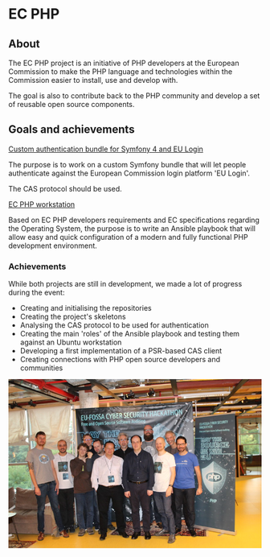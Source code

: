# EC PHP

## About

The EC PHP project is an initiative of PHP developers at the European Commission to make the PHP language and technologies within the Commission easier to install, use and develop with.

The goal is also to contribute back to the PHP community and develop a set of reusable open source components.

## Goals and achievements

[Custom authentication bundle for Symfony 4 and EU Login](https://github.com/eufossa/eu-hackathon-2019/issues/1)

The purpose is to work on a custom Symfony bundle that will let people authenticate against the European Commission login platform 'EU Login'.

The CAS protocol should be used.

[EC PHP workstation](https://github.com/eufossa/eu-hackathon-2019/issues/2)

Based on EC PHP developers requirements and EC specifications regarding the Operating System, the purpose is to write an Ansible playbook that will allow easy and quick configuration of a modern and fully functional PHP development environment.

### Achievements

While both projects are still in development, we made a lot of progress during the event:

* Creating and initialising the repositories
* Creating the project's skeletons
* Analysing the CAS protocol to be used for authentication
* Creating the main 'roles' of the Ansible playbook and testing them against an Ubuntu workstation
* Developing a first implementation of a PSR-based CAS client
* Creating connections with PHP open source developers and communities

<p align="center"><img src="./assets/ecphp.jpg"/></p>
